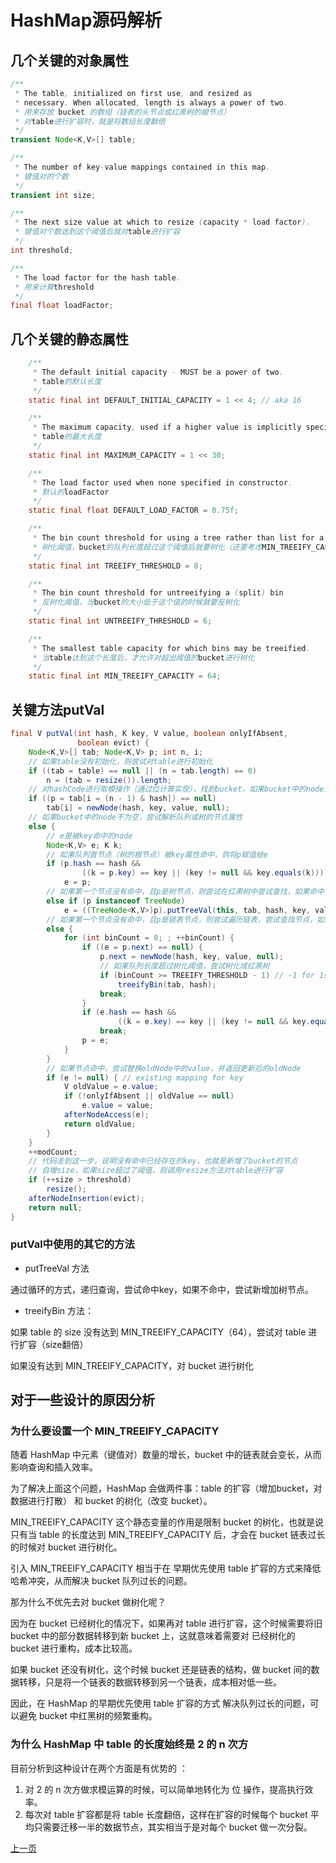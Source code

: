 # HashMap源码解析

## 几个关键的对象属性

``` java
/**
 * The table, initialized on first use, and resized as
 * necessary. When allocated, length is always a power of two.
 * 用来存放 bucket 的数组（链表的头节点或红黑树的根节点）
 * 对table进行扩容时，就是将数组长度翻倍
 */
transient Node<K,V>[] table;

/**
 * The number of key-value mappings contained in this map.
 * 键值对的个数
 */
transient int size;

/**
 * The next size value at which to resize (capacity * load factor).
 * 键值对个数达到这个阈值后就对table进行扩容
 */
int threshold;

/**
 * The load factor for the hash table.
 * 用来计算threshold
 */
final float loadFactor;
```

## 几个关键的静态属性

``` java
    /**
     * The default initial capacity - MUST be a power of two.
     * table的默认长度
     */
    static final int DEFAULT_INITIAL_CAPACITY = 1 << 4; // aka 16

    /**
     * The maximum capacity, used if a higher value is implicitly specified
     * table的最大长度
     */
    static final int MAXIMUM_CAPACITY = 1 << 30;

    /**
     * The load factor used when none specified in constructor.
     * 默认的loadFactor
     */
    static final float DEFAULT_LOAD_FACTOR = 0.75f;

    /**
     * The bin count threshold for using a tree rather than list for a bin.
     * 树化阈值，bucket的队列长度超过这个阈值后就要树化（还要考虑MIN_TREEIFY_CAPACITY）
     */
    static final int TREEIFY_THRESHOLD = 8;

    /**
     * The bin count threshold for untreeifying a (split) bin
     * 反树化阈值，当bucket的大小低于这个值的时候就要反树化
     */
    static final int UNTREEIFY_THRESHOLD = 6;

    /**
     * The smallest table capacity for which bins may be treeified.
     * 当table达到这个长度后，才允许对超出阈值的bucket进行树化
     */
    static final int MIN_TREEIFY_CAPACITY = 64;
```

## 关键方法putVal

``` java
final V putVal(int hash, K key, V value, boolean onlyIfAbsent,
               boolean evict) {
    Node<K,V>[] tab; Node<K,V> p; int n, i;
    // 如果table没有初始化，则尝试对table进行初始化
    if ((tab = table) == null || (n = tab.length) == 0)
        n = (tab = resize()).length;
    // 对hashCode进行取模操作（通过位计算实现），找到bucket，如果bucket中的node为空，新建队列的首节点，放到bucket中
    if ((p = tab[i = (n - 1) & hash]) == null)
        tab[i] = newNode(hash, key, value, null);
    // 如果bucket中的node不为空，尝试解析队列或树的节点属性
    else {
        // e是被key命中的node
        Node<K,V> e; K k;
        // 如果队列首节点（树的根节点）被key属性命中，则将p赋值给e
        if (p.hash == hash &&
                ((k = p.key) == key || (key != null && key.equals(k))))
            e = p;
        // 如果第一个节点没有命中，且p是树节点，则尝试在红黑树中尝试查找，如果命中，则返回这个Node，如果没有命中，则new一个TreeNode放到红黑树中
        else if (p instanceof TreeNode)
            e = ((TreeNode<K,V>)p).putTreeVal(this, tab, hash, key, value);
        // 如果第一个节点没有命中，且p是链表节点，则尝试遍历链表，尝试查找节点，如果命中，则返回这个Node，如果没有命中，则new一个Node放到队列中
        else {
            for (int binCount = 0; ; ++binCount) {
                if ((e = p.next) == null) {
                    p.next = newNode(hash, key, value, null);
                    // 如果队列长度超过树化阈值，尝试树化成红黑树
                    if (binCount >= TREEIFY_THRESHOLD - 1) // -1 for 1st
                        treeifyBin(tab, hash);
                    break;
                }
                if (e.hash == hash &&
                        ((k = e.key) == key || (key != null && key.equals(k))))
                    break;
                p = e;
            }
        }
        // 如果节点命中，尝试替换oldNode中的value，并返回更新后的oldNode
        if (e != null) { // existing mapping for key
            V oldValue = e.value;
            if (!onlyIfAbsent || oldValue == null)
                e.value = value;
            afterNodeAccess(e);
            return oldValue;
        }
    }
    ++modCount;
    // 代码走到这一步，说明没有命中已经存在的key，也就是新增了bucket的节点
    // 自增size，如果size超过了阈值，则调用resize方法对table进行扩容
    if (++size > threshold)
        resize();
    afterNodeInsertion(evict);
    return null;
}
```

### putVal中使用的其它的方法

- putTreeVal 方法

通过循环的方式，递归查询，尝试命中key，如果不命中，尝试新增加树节点。

- treeifyBin 方法：

如果 table 的 size 没有达到 MIN_TREEIFY_CAPACITY（64），尝试对 table 进行扩容（size翻倍）

如果没有达到 MIN_TREEIFY_CAPACITY，对 bucket 进行树化

## 对于一些设计的原因分析

### 为什么要设置一个 MIN_TREEIFY_CAPACITY

随着 HashMap 中元素（键值对）数量的增长，bucket 中的链表就会变长，从而影响查询和插入效率。

为了解决上面这个问题，HashMap 会做两件事：table 的扩容（增加bucket，对数据进行打散） 和 bucket 的树化（改变 bucket）。

MIN_TREEIFY_CAPACITY 这个静态变量的作用是限制 bucket 的树化，也就是说只有当 table 的长度达到 MIN_TREEIFY_CAPACITY 后，才会在 bucket 链表过长的时候对 bucket 进行树化。

引入 MIN_TREEIFY_CAPACITY 相当于在 早期优先使用 table 扩容的方式来降低 哈希冲突，从而解决 bucket 队列过长的问题。

那为什么不优先去对 bucket 做树化呢？

因为在 bucket 已经树化的情况下，如果再对 table 进行扩容，这个时候需要将旧 bucket 中的部分数据转移到新 bucket 上，这就意味着需要对 已经树化的 bucket 进行重构，成本比较高。

如果 bucket 还没有树化，这个时候 bucket 还是链表的结构，做 bucket 间的数据转移，只是将一个链表的数据转移到另一个链表，成本相对低一些。

因此，在 HashMap 的早期优先使用 table 扩容的方式 解决队列过长的问题，可以避免 bucket 中红黑树的频繁重构。

### 为什么 HashMap 中 table 的长度始终是 2 的 n 次方

目前分析到这种设计在两个方面是有优势的 ：

1. 对 2 的 n 次方做求模运算的时候，可以简单地转化为 位 操作，提高执行效率。
2. 每次对 table 扩容都是将 table 长度翻倍，这样在扩容的时候每个 bucket 平均只需要迁移一半的数据节点，其实相当于是对每个 bucket 做一次分裂。




[上一页](../index.md)
